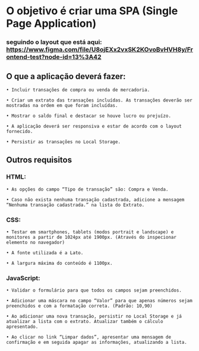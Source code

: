# O objetivo é criar uma SPA (Single Page Application) 
### seguindo o layout que está aqui: https://www.figma.com/file/U8ojEXx2vxSK2KOvoBvHVH8y/Frontend-test?node-id=13%3A42


## O que a aplicação deverá fazer:

    • Incluir transações de compra ou venda de mercadoria.

    • Criar um extrato das transações incluídas. As transações deverão ser mostradas na ordem em que foram incluídas.
    
    • Mostrar o saldo final e destacar se houve lucro ou prejuízo.
    
    • A aplicação deverá ser responsiva e estar de acordo com o layout fornecido.
    
    • Persistir as transações no Local Storage.

## Outros requisitos

### HTML:

    • As opções do campo “Tipo de transação” são: Compra e Venda.

    • Caso não exista nenhuma transação cadastrada, adicione a mensagem “Nenhuma transação cadastrada.” na lista do Extrato.


### CSS:

    • Testar em smartphones, tablets (modos portrait e landscape) e monitores a partir de 1024px até 1900px. (Através do inspecionar elemento no navegador)

    • A fonte utilizada é a Lato.

    • A largura máxima do conteúdo é 1100px.


### JavaScript: 

    • Validar o formulário para que todos os campos sejam preenchidos.

    • Adicionar uma máscara no campo “Valor” para que apenas números sejam preenchidos e com a formatação correta. (Padrão: 10,90)

    • Ao adicionar uma nova transação, persistir no Local Storage e já atualizar a lista com o extrato. Atualizar também o cálculo apresentado.

    • Ao clicar no link “Limpar dados”, apresentar uma mensagem de confirmação e em seguida apagar as informações, atualizando a lista.
